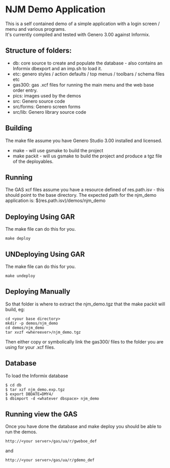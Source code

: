 NJM Demo Application                                                                                                                                          
====================                                                                                                                                          
                                                                                                                                                              
This is a self contained demo of a simple application with a login screen / menu and various programs.                                                        
It's currently compiled and tested with Genero 3.00 against Informix.                                                                                         
                                                                                                                                                              
## Structure of folders:                                                                                                                                       
* db: core source to create and populate the database - also contains an Informix dbexport and an imp.sh to load it.
* etc: genero styles / action defaults / top menus / toolbars / schema files etc
* gas300: gas .xcf files for running the main menu and the web base order entry.
* pics: images used by the demos
* src: Genero source code
* src/forms: Genero screen forms
* src/lib: Genero library source code

## Building
The make file assume you have Genero Studio 3.00 installed and licensed.

* make - will use gsmake to build the project
* make packit - will us gsmake to build the project and produce a tgz file of the deployables.

## Running
The GAS xcf files assume you have a resource defined of res.path.isv - this should point to the base
directory. The expected path for the njm_demo application is: $(res.path.isv)/demos/njm_demo

## Deploying Using GAR
The make file can do this for you.
```
make deploy
```

## UNDeploying Using GAR
The make file can do this for you.
```
make undeploy
```

## Deploying Manually
So that folder is where to extract the njm_demo.tgz that the make packit will build, eg:
```
cd <your base directory>
mkdir -p demos/njm_demo
cd demos/njm_demo
tar xvzf <whereever>/njm_demo.tgz
```

Then either copy or symbolically link the gas300/ files to the folder you are using for your .xcf files.

## Database
To load the Informix database
```
$ cd db
$ tar xzf njm_demo.exp.tgz
$ export DBDATE=DMY4/
$ dbimport -d <whatever dbspace> njm_demo
```

## Running view the GAS
Once you have done the database and make deploy you should be able to run the demos.

```
http://<your server>/gas/ua/r/gweboe_def
```

and

```
http://<your server>/gas/ua/r/gdemo_def
```
